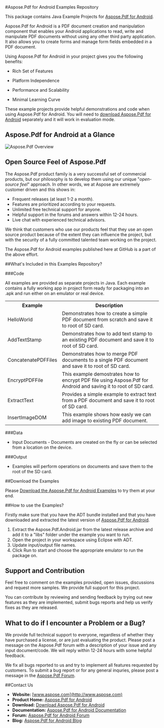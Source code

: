#Aspose.Pdf for Android Examples Repository

This package contains Java Example Projects for [Aspose.Pdf for Android](http://www.aspose.com/android/pdf-component.aspx).

Aspose.Pdf for Android is a PDF document creation and manipulation component that enables your Android applications to read, write and manipulate PDF documents without using any other third party application. It also allows you to create forms and manage form fields embedded in a PDF document.

Using Aspose.Pdf for Android in your project gives you the following benefits:

+ Rich Set of Features

+ Platform Independence

+ Performance and Scalability

+ Minimal Learning Curve

These example projects provide helpful demonstrations and code when using Aspose.Pdf for Android. You will need to [download Aspose.Pdf for Android](http://www.aspose.com/community/files/74/android-components/aspose.pdf-for-android/default.aspx) separately and it will work in evaluation mode.

## Aspose.Pdf for Android at a Glance
![Aspose.Pdf Overview](http://www.aspose.com/Aspose.Pdf/Images/Aspose.Pdf-for-Android-Supported-file-formats-diagram.png "The Main Features of Aspose.Pdf for Android")

## Open Source Feel of Aspose.Pdf

The Aspose.Pdf product family is a very successful set of commercial products, but our philosophy is to develop them using our unique "*open-source feel*" approach. In other words, we at Aspose are extremely customer driven and this shows in:

+ Frequent releases (at least 1-2 a month).
+ Features are prioritized according to your requests.
+ Unlimited free technical support for anyone.
+ Helpful support in the forums and answers within 12-24 hours.
+ Live chat with experienced technical advisors.

We think that customers who use our products feel that they use an open source product because of the extent they can influence the project, but with the security of a fully committed talented team working on the project.

The Aspose.Pdf for Android examples published here at GitHub is a part of the above effort.

##What's Included in this Examples Repository?

###Code

All examples are provided as separate projects in Java. Each example contains a fully working app in project form ready for packaging into an .apk and run either on an emulator or real device.

<table>
  <tr><th>Example<th>Description</th></tr>
  <tr><td>HelloWorld</td><td>Demonstrates how to create a simple PDF document from scratch and save it to root of SD card.</td></tr>
  <tr><td>AddTextStamp</td><td>Demonstrates how to add text stamp to an existing PDF document and save it to root of SD card.</td></tr>
  <tr><td>ConcatenatePDFFiles</td><td>Demonstrates how to merge PDF documents to a single PDF document and save it to root of SD card.</td></tr>
  <tr><td>EncryptPDFFile</td><td>This example demostrates how to encrypt PDF file using Aspose.Pdf for Android and saving it to root of SD card.</td></tr>
  <tr><td>ExtractText</td><td>Provides a simple example to extract text from a PDF document and save it to root of SD card.</td></tr>
  <tr><td>InsertImageDOM</td><td>This example shows how easly we can add image to existing PDF document.</td></tr>
</table>

###Data

+ Input Documents - Documents are created on the fly or can be selected from a location on the device.

###Output

+ Examples will perform operations on documents and save them to the root of the SD card.

##Download the Examples

Please [Download the Aspose.Pdf for Android Examples](https://github.com/asposepdf/Aspose_Pdf_Android/archive/master.zip) to try them at your end.


##How to use the Examples?

Firstly make sure that you have the ADT bundle installed and that you have downloaded and extracted the latest version of [Aspose.Pdf for Android](http://www.aspose.com/community/files/74/android-components/aspose.pdf-for-android/default.aspx).

1. Extract the Aspose.Pdf.Android.jar from the latest release archive and add it to a "libs" folder under the example you want to run.
1. Open the project in your workspace using Eclipse with ADT.
1. Update input/output file names.
1. Click Run to start and choose the appropriate emulator to run the package on.

## Support and Contribution

Feel free to comment on the examples provided, open issues, discussions and request more samples. We provide full support for this project.

You can contribute by reviewing and sending feedback by trying out new features as they are implemented, submit bugs reports and help us verify fixes as they are released.

## What to do if I encounter a Problem or a Bug?

We provide full technical support to everyone, regardless of whether they have purchased a license, or are just evaluating the product. Please post a message on the Aspose.Pdf forum with a description of your issue and any input document/code. We will reply within 12-24 hours with some helpful feedback.

We fix all bugs reported to us and try to implement all features requested by customers. To submit a bug report or for any general inquries, please post a message in the [Aspose.Pdf Forum](http://www.aspose.com/community/forums/aspose.pdf-product-family/20/showforum.aspx).

##Contact Us

+ **Website:** [www.aspose.com](http://www.aspose.com)
+ **Product Home:** [Aspose.Pdf for Android](http://www.aspose.com/android/pdf-component.aspx)
+ **Download:** [Download Aspose.Pdf for Android](http://www.aspose.com/community/files/74/android-components/aspose.pdf-for-android/default.aspx)
+ **Documentation:** [Aspose.Pdf for Android Documentation](http://www.aspose.com/docs/display/pdfandroid/Home)
+ **Forum:** [Aspose.Pdf for Android Forum](http://www.aspose.com/community/forums/aspose.pdf-product-family/20/showforum.aspx)
+ **Blog:** [Aspose.Pdf for Android Blog](http://www.aspose.com/blogs/aspose-products/aspose-pdf-product-family.html)